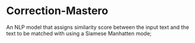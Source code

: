 # Correction-Mastero
An NLP model that assigns similarity score between the input text and the text to be matched with using a Siamese Manhatten mode;
